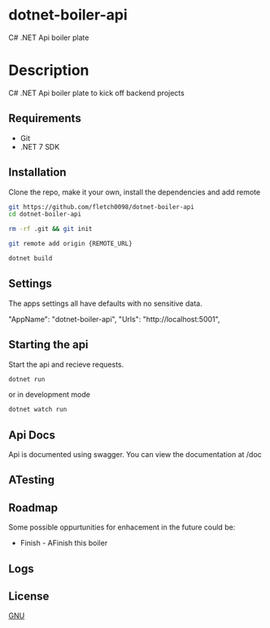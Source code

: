# dotnet-boiler-api

C# .NET Api boiler plate

# Description

C# .NET Api boiler plate to kick off backend projects

## Requirements

- Git
- .NET 7 SDK

## Installation

Clone the repo, make it your own, install the dependencies and add remote

```bash
git https://github.com/fletch0098/dotnet-boiler-api
cd dotnet-boiler-api
```


```bash
rm -rf .git && git init
```

```bash
git remote add origin {REMOTE_URL}
```

```bash
dotnet build
```

## Settings

The apps settings all have defaults with no sensitive data.

  "AppName": "dotnet-boiler-api",
  "Urls": "http://localhost:5001",

## Starting the api

Start the api and recieve requests.

```bash
dotnet run
```

or in development mode

```bash
dotnet watch run
```

## Api Docs

Api is documented using swagger. You can view the documentation at /doc

## ATesting

## Roadmap

Some possible oppurtunities for enhacement in the future could be:

- Finish - AFinish this boiler

## Logs

## License

[GNU](https://choosealicense.com/licenses/gpl-3.0/)
